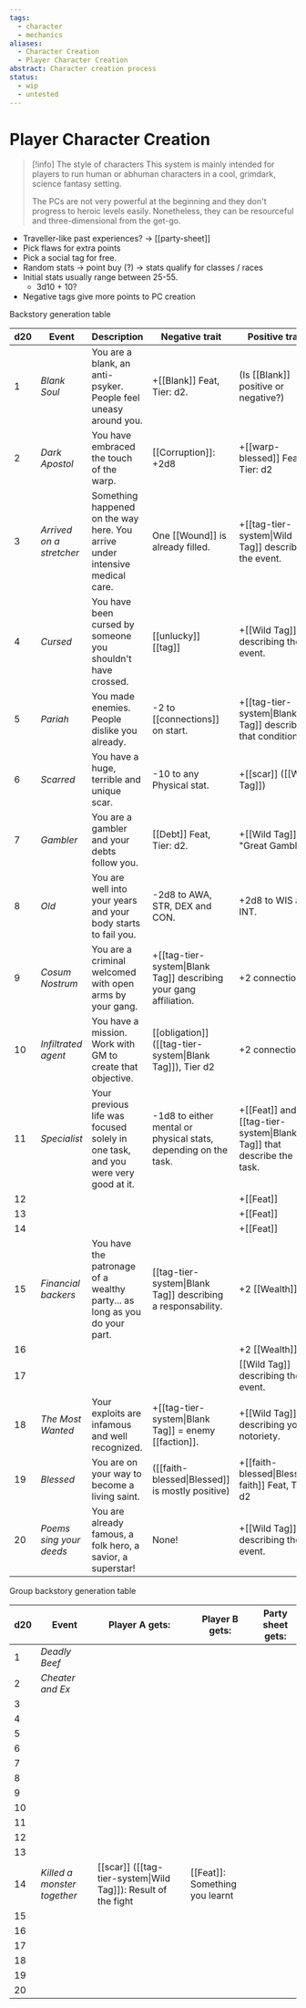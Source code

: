 ```yaml
---
tags:
  - character
  - mechanics
aliases:
  - Character Creation
  - Player Character Creation
abstract: Character creation process
status:
  - wip
  - untested
---
```

# Player Character Creation
> [!info] The style of characters
> This system is mainly intended for players to run human or abhuman characters in a cool, grimdark, science fantasy setting.
> 
> The PCs are not very powerful at the beginning and they don't progress to heroic levels easily. Nonetheless, they can be resourceful and three-dimensional from the get-go.



- Traveller-like past experiences? -> [[party-sheet]]
- Pick flaws for extra points
- Pick a social tag for free.
- Random stats -> point buy (?) -> stats qualify for classes / races
- Initial stats usually range between 25-55.
	- 3d10 + 10?
- Negative tags give more points to PC creation

Backstory generation table

| d20 | Event                    | Description                                                                      | Negative trait                                                    | Positive trait                                                        |
| --- | ------------------------ | -------------------------------------------------------------------------------- | ----------------------------------------------------------------- | --------------------------------------------------------------------- |
| 1   | *Blank Soul*             | You are a blank, an anti-psyker. People feel uneasy around you.                  | +[[Blank]] Feat, Tier: d2.                                        | (Is [[Blank]] positive or negative?)                                  |
| 2   | *Dark Apostol*           | You have embraced the touch of the warp.                                         | [[Corruption]]: +2d8                                              | +[[warp-blessed]] Feat, Tier: d2                                      |
| 3   | *Arrived on a stretcher* | Something happened on the way here. You arrive under intensive medical care.     | One [[Wound]] is already filled.                                  | +[[tag-tier-system\|Wild Tag]] describing the event.                  |
| 4   | *Cursed*                 | You have been cursed by someone you shouldn't have crossed.                      | [[unlucky]] [[tag]]                                               | +[[Wild Tag]] describing the event.                                   |
| 5   | *Pariah*                 | You made enemies. People dislike you already.                                    | -2 to [[connections]] on start.                                   | +[[tag-tier-system\|Blank Tag]] describing that condition.            |
| 6   | *Scarred*                | You have a huge, terrible and unique scar.                                       | -10 to any Physical stat.                                         | +[[scar]] ([[Wild Tag]])                                              |
| 7   | *Gambler*                | You are a gambler and your debts follow you.                                     | [[Debt]] Feat, Tier: d2.                                          | +[[Wild Tag]] = "Great Gambler"                                       |
| 8   | *Old*                    | You are well into your years and your body starts to fail you.                   | -2d8 to AWA, STR, DEX and CON.                                    | +2d8 to WIS and INT.                                                  |
| 9   | *Cosum Nostrum*          | You are a criminal welcomed with open arms by your gang.                         | +[[tag-tier-system\|Blank Tag]] describing your gang affiliation. | +2 connections                                                        |
| 10  | *Infiltrated agent*      | You have a mission. Work with GM to create that objective.                       | [[obligation]] ([[tag-tier-system\|Blank Tag]]), Tier d2          | +2 connections                                                        |
| 11  | *Specialist*             | Your previous life was focused solely in one task, and you were very good at it. | -1d8 to either mental or physical stats, depending on the task.   | +[[Feat]] and +[[tag-tier-system\|Blank Tag]] that describe the task. |
| 12  |                          |                                                                                  |                                                                   | +[[Feat]]                                                             |
| 13  |                          |                                                                                  |                                                                   | +[[Feat]]                                                             |
| 14  |                          |                                                                                  |                                                                   | +[[Feat]]                                                             |
| 15  | *Financial backers*      | You have the patronage of a wealthy party... as long as you do your part.        | [[tag-tier-system\|Blank Tag]] describing a responsability.       | +2 [[Wealth]]                                                         |
| 16  |                          |                                                                                  |                                                                   | +2 [[Wealth]]                                                         |
| 17  |                          |                                                                                  |                                                                   | [[Wild Tag]] describing the event.                                    |
| 18  | *The Most Wanted*        | Your exploits are infamous and well recognized.                                  | +[[tag-tier-system\|Blank Tag]] = enemy [[faction]].              | +[[Wild Tag]] describing your notoriety.                              |
| 19  | *Blessed*                | You are on your way to become a living saint.                                    | ([[faith-blessed\|Blessed]] is mostly positive)                   | +[[faith-blessed\|Blessed, faith]] Feat, Tier d2                      |
| 20  | *Poems sing your deeds*  | You are already famous, a folk hero, a savior, a superstar!                      | None!                                                             | +[[Wild Tag]] describing the event.                                   |
Group backstory generation table

| d20 | Event                       | Player A gets:                                                | Player B gets:                 | Party sheet gets: |
| --- | --------------------------- | ------------------------------------------------------------- | ------------------------------ | ----------------- |
| 1   | *Deadly Beef*               |                                                               |                                |                   |
| 2   | *Cheater and Ex*            |                                                               |                                |                   |
| 3   |                             |                                                               |                                |                   |
| 4   |                             |                                                               |                                |                   |
| 5   |                             |                                                               |                                |                   |
| 6   |                             |                                                               |                                |                   |
| 7   |                             |                                                               |                                |                   |
| 8   |                             |                                                               |                                |                   |
| 9   |                             |                                                               |                                |                   |
| 10  |                             |                                                               |                                |                   |
| 11  |                             |                                                               |                                |                   |
| 12  |                             |                                                               |                                |                   |
| 13  |                             |                                                               |                                |                   |
| 14  | *Killed a monster together* | [[scar]] ([[tag-tier-system\|Wild Tag]]): Result of the fight | [[Feat]]: Something you learnt |                   |
| 15  |                             |                                                               |                                |                   |
| 16  |                             |                                                               |                                |                   |
| 17  |                             |                                                               |                                |                   |
| 18  |                             |                                                               |                                |                   |
| 19  |                             |                                                               |                                |                   |
| 20  |                             |                                                               |                                |                   |

